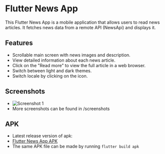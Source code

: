 # Flutter News App

This Flutter News App is a mobile application that allows users to read news articles. It fetches news data from a remote API (NewsApi) and displays it.

## Features

- Scrollable main screen with news images and description.
- View detailed information about each news article.
- Click on the "Read more" to view the full article in a web browser.
- Switch between light and dark themes.
- Switch locale by clicking on the icon.

## Screenshots

- ![Screenshot 1](/screenshots/screenshot1.png)
- More screenshots can be found in /screenshots

## APK

- Latest release version of apk:
- [Flutter News App APK](/apk/app-release.apk)
- The same APK file can be made by running `flutter build apk`